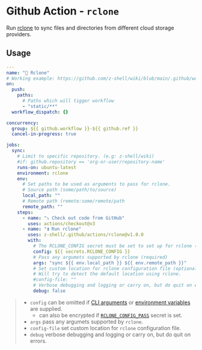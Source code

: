 # Github Action - `rclone`

Run [rclone](https://rclone.org) to sync files and directories from different cloud storage providers.

## Usage

```yaml
---
name: "🔄 Rclone"
# Working example: https://github.com/z-shell/wiki/blob/main/.github/workflows/rclone.yml
on:
  push:
    paths:
      # Paths which will tigger workflow
      - "static/**"
  workflow_dispatch: {}

concurrency:
  group: ${{ github.workflow }}-${{ github.ref }}
  cancel-in-progress: true

jobs:
  sync:
    # Limit to specific repository. (e.g: z-shell/wiki)
    #if: github.repository == 'org-or-user/repository-name'
    runs-on: ubuntu-latest
    environment: rclone
    env:
      # Set paths to be used as arguments to pass for rclone.
      # Source path (some/path/to/source)
      local_path: ""
      # Remote path (remote:some/remote/path
      remote_path: ""
    steps:
      - name: "⤵️ Check out code from GitHub"
        uses: actions/checkout@v3
      - name: "⏫ Run rclone"
        uses: z-shell/.github/actions/rclone@v1.0.0
        with:
          # The RCLONE_CONFIG secret must be set to set up for rclone (required)
          config: ${{ secrets.RCLONE_CONFIG }}
          # Pass any argumets supported by rclone (required)
          args: "sync ${{ env.local_path }} ${{ env.remote_path }}"
          # Set custom location for rclone configuration file (optional)
          # Will try to detect the default location using rclone.
          #config-file: ""
          # Verbose debugging and logging or carry on, but do quit on errors (optional)
          debug: false
```

> - `config` can be omitted if [CLI arguments](https://rclone.org/flags/#backend-flags) or [environment variables](https://rclone.org/docs/#environment-variables) are supplied.
>   - can also be encrypted if [`RCLONE_CONFIG_PASS`](https://rclone.org/docs/#configuration-encryption) secret is set.
> - `args` pass any argumets supported by `rclone`.
> - `config-file` set custom location for `rclone` configuration file.
> - `debug` verbose debugging and logging or carry on, but do quit on errors.
